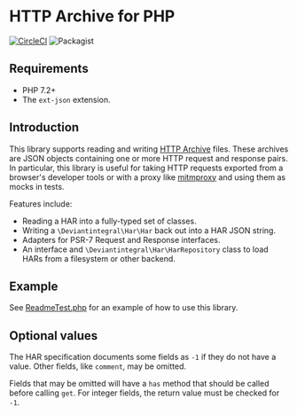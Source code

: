 # HTTP Archive for PHP

[![CircleCI](https://circleci.com/gh/deviantintegral/har.svg?style=svg)](https://circleci.com/gh/deviantintegral/har) ![Packagist](https://img.shields.io/packagist/dm/devaintintegral/har?style=flat-square)

## Requirements

* PHP 7.2+
* The `ext-json` extension.

## Introduction

This library supports reading and writing [HTTP Archive](http://www.softwareishard.com/blog/har-12-spec/) files. These
archives are JSON objects containing one or more HTTP request and response pairs. In particular, this library is useful
for taking HTTP requests exported from a browser's developer tools or with a proxy like
[mitmproxy](https://mitmproxy.org) and using them as mocks in tests.

Features include:

* Reading a HAR into a fully-typed set of classes.
* Writing a `\Deviantintegral\Har\Har` back out into a HAR JSON string.
* Adapters for PSR-7 Request and Response interfaces.
* An interface and `\Deviantintegral\Har\HarRepository` class to load HARs from a filesystem or other backend.

## Example

See [ReadmeTest.php](tests/src/Unit/ReadmeTest.php) for an example of how to use this library.

## Optional values

The HAR specification documents some fields as `-1` if they do not have a
value. Other fields, like `comment`, may be omitted.

Fields that may be omitted will have a `has` method that should be called
before calling `get`. For integer fields, the return value must be checked for
`-1`.
